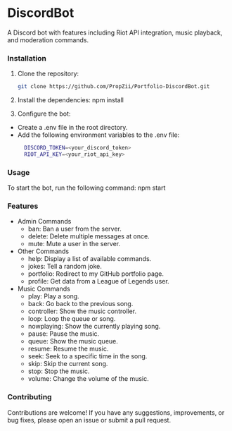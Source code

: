 # DiscordBot

A Discord bot with features including Riot API integration, music playback, and moderation commands.

### Installation

1. Clone the repository:

   ```bash
   git clone https://github.com/PropZii/Portfolio-DiscordBot.git

2. Install the dependencies: npm install

3. Configure the bot:
- Create a .env file in the root directory.
- Add the following environment variables to the .env file:
   ```bash
     DISCORD_TOKEN=<your_discord_token>
     RIOT_API_KEY=<your_riot_api_key>

### Usage

To start the bot, run the following command: npm start

### Features

- Admin Commands
  - ban: Ban a user from the server.
  - delete: Delete multiple messages at once.
  - mute: Mute a user in the server.
- Other Commands
  - help: Display a list of available commands.
  - jokes: Tell a random joke.
  - portfolio: Redirect to my GitHub portfolio page.
  - profile: Get data from a League of Legends user.
- Music Commands
  - play: Play a song.
  - back: Go back to the previous song.
  - controller: Show the music controller.
  - loop: Loop the queue or song.
  - nowplaying: Show the currently playing song.
  - pause: Pause the music.
  - queue: Show the music queue.
  - resume: Resume the music.
  - seek: Seek to a specific time in the song.
  - skip: Skip the current song.
  - stop: Stop the music.
  - volume: Change the volume of the music.

### Contributing

Contributions are welcome! If you have any suggestions, improvements, or bug fixes, please open an issue or submit a pull request.
